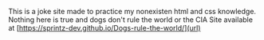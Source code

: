 This is a joke site made to practice my nonexisten html and css knowledge.
Nothing here is true and dogs don't rule the world or the CIA
Site available at [https://sprintz-dev.github.io/Dogs-rule-the-world/](url)
